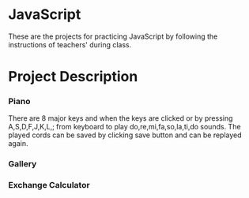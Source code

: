# JavaScript

These are the projects for practicing JavaScript by following the instructions of teachers' during class.

# Project Description
### Piano 

There are 8 major keys and when the keys are clicked or by pressing A,S,D,F,J,K,L,; from keyboard to play do,re,mi,fa,so,la,ti,do sounds. The played cords can be saved by clicking save button and can be replayed again.

### Gallery

### Exchange Calculator
